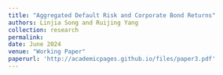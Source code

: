 ```yaml
---
title: "Aggregated Default Risk and Corporate Bond Returns"
authors: Linjia Song and Ruijing Yang
collection: research
permalink: 
date: June 2024
venue: "Working Paper"
paperurl: 'http://academicpages.github.io/files/paper3.pdf'
---
```

